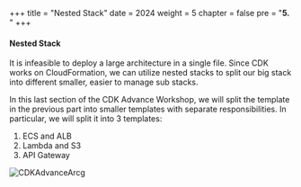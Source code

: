 +++
title = "Nested Stack"
date = 2024
weight = 5
chapter = false
pre = "<b>5. </b>"
+++

#### Nested Stack
It is infeasible to deploy a large architecture in a single file. Since CDK works on CloudFormation, we can utilize nested stacks to split our big stack into different smaller, easier to manage sub stacks.

In this last section of the CDK Advance Workshop, we will split the template in the previous part into smaller templates with separate responsibilities. In particular, we will split it into 3 templates:

  1. ECS and ALB
  2. Lambda and S3
  3. API Gateway

![CDKAdvanceArcg](/images/1-introduction/CDKAdvanceArch.png)